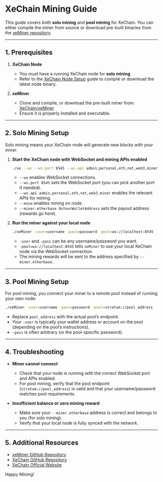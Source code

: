 # XeChain Mining Guide

This guide covers both **solo mining** and **pool mining** for XeChain. You can either compile the miner from source or download pre-built binaries from the [xeMiner repository](https://github.com/XeChain/xeMiner).

---

## 1. Prerequisites

1. **XeChain Node**  
   - You must have a running XeChain node for **solo mining**.  
   - Refer to the [XeChain Node Setup](https://github.com/XeChain/docs/blob/main/node-setup.md) guide to compile or download the latest node binary.
   
2. **xeMiner**  
   - Clone and compile, or download the pre-built miner from:  
     [XeChain/xeMiner](https://github.com/XeChain/xeMiner)
   - Ensure it is properly installed and executable.

---

## 2. Solo Mining Setup

Solo mining means your XeChain node will generate new blocks with your miner.  

1. **Start the XeChain node with WebSocket and mining APIs enabled**  
   ```bash
   ./xe --ws --ws.port 8545 --ws.api admin,personal,eth,net,web3,miner --mine --miner.etherbase 0xYourWalletAddress
   ```
   - `--ws` enables WebSocket connections.
   - `--ws.port 8545` sets the WebSocket port (you can pick another port if needed).
   - `--ws.api admin,personal,eth,net,web3,miner` enables the relevant APIs for mining.
   - `--mine` enables mining on node.
   - `--miner.etherbase 0xYourWalletAddress` sets the payout address (rewards go here).

2. **Run the miner against your local node**  
   ```bash
   ./xeMiner -user=username -pass=password -pool=ws://localhost:8545
   ```
   - `-user` and `-pass` can be any username/password you want.  
   - `-pool=ws://localhost:8545` tells `xeMiner` to use your local XeChain node via the WebSocket connection.
   - The mining rewards will be sent to the address specified by `--miner.etherbase`.

---

## 3. Pool Mining Setup

For pool mining, you connect your miner to a remote pool instead of running your own node:

```bash
./xeMiner -user=username -pass=password -pool=stratum://pool_address
```

- Replace `pool_address` with the actual pool’s endpoint.
- Your `-user` is typically your wallet address or account on the pool (depending on the pool’s instructions).
- `-pass` is often arbitrary (or the pool-specific password).

---

## 4. Troubleshooting

- **Miner cannot connect**  
  - Check that your node is running with the correct WebSocket port and APIs enabled.  
  - For pool mining, verify that the pool endpoint (`stratum://pool_address`) is valid and that your username/password matches pool requirements.

- **Insufficient balance or zero mining reward**  
  - Make sure your `--miner.etherbase` address is correct and belongs to you (for solo mining).
  - Verify that your local node is fully synced with the network.

---

## 5. Additional Resources

- [xeMiner GitHub Repository](https://github.com/XeChain/xeMiner)
- [XeChain GitHub Repository](https://github.com/XeChain/xe-core)
- [XeChain Official Website](https://xechain.org/)  

Happy Mining!
